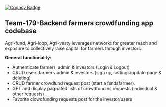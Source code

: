 [![Codacy Badge](https://api.codacy.com/project/badge/Grade/2b6c54d9481f4dbb86b5cf0b5ec7cdcf)](https://app.codacy.com/gh/BuildForSDGCohort2/Team-179-Backend?utm_source=github.com&utm_medium=referral&utm_content=BuildForSDGCohort2/Team-179-Backend&utm_campaign=Badge_Grade_Settings)

## Team-179-Backend farmers crowdfunding app codebase

Agri-fund, Agri-loop, Agri-vesty leverages networks for greater reach and exposure to collectively raise capital for farmers through investors.

**General functionality:**

-   Authenticate farmers, admin & investors (Login & Logout)
-   CRUD users farmers, admin & investors (sign up, settings/update page & deleting)
-   CRUD farmer crowdfund request post (start a fundafarmer).
-   GET and display paginated lists of crowdfunding requests (individual & other requests)
-   Favorite clowdfunding requests post for the investor/users

<br />
